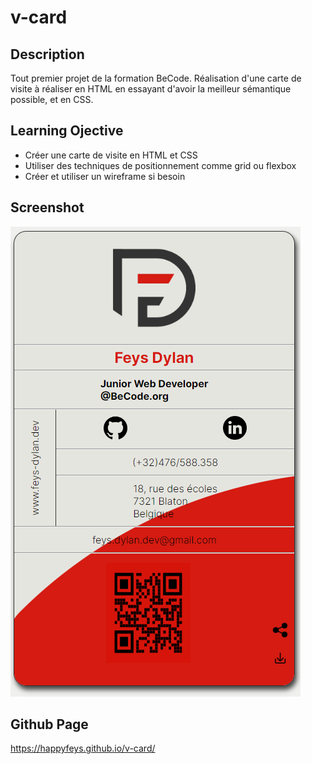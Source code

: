 # v-card

## Description

Tout premier projet de la formation BeCode.
Réalisation d'une carte de visite à réaliser en HTML en essayant d'avoir la meilleur sémantique possible, et en CSS. 

## Learning Ojective

- Créer une carte de visite en HTML et CSS
- Utiliser des techniques de positionnement comme grid ou flexbox
- Créer et utiliser un wireframe si besoin

## Screenshot

![Screenshot V-card](image.png)

## Github Page

https://happyfeys.github.io/v-card/